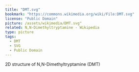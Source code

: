 ```yaml
---
title: "DMT.svg"
bookmark: "https://commons.wikimedia.org/wiki/File:DMT.svg"
license: "Public Domain"
picture: /assets/wikimedia/DMT.svg"
related: N,N-Dimethyltryptamine - Wikipedia
type: picture
tags:
  - DMT
  - SVG
  - Public Domain
---
```

2D structure of N,N-Dimethyltryptamine (DMT)